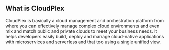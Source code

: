 ## What is CloudPlex

CloudPlex is basically a cloud management and orchestration platform from where you can effectively manage complex cloud environments and even mix and match public and private clouds to meet your business needs. It helps developers easily build, deploy and manage cloud-native applications with microservices and serverless and that too using a single unified view. 

